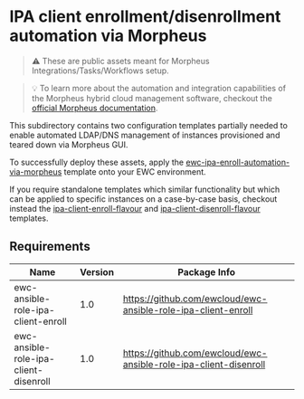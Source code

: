 # IPA client enrollment/disenrollment automation via Morpheus

> ⚠️ These are public assets meant for Morpheus Integrations/Tasks/Workflows
setup.

> 💡 To learn more about the automation and integration capabilities of the
Morpheus hybrid cloud management software, checkout the
[official Morpheus documentation](https://docs.morpheusdata.com/en/7.0.9/integration_guides/Automation/ansible.html).

This subdirectory contains two configuration templates 
partially needed to enable automated LDAP/DNS management of instances
provisioned and teared down via Morpheus GUI.

To successfully deploy these assets, apply the 
[ewc-ipa-enroll-automation-via-morpheus](https://gitlab.com/ewcloud/ewc-ansible-playbook-ipa-enroll-automation-via-morpheus)
template onto your EWC environment.

If you require standalone templates which similar functionality but which
can be applied  to specific instances on a case-by-case basis, checkout instead
the [ipa-client-enroll-flavour](../ipa-client-enroll-flavour/) and 
[ipa-client-disenroll-flavour](../ipa-client-disenroll-flavour/) templates.

## Requirements

| Name | Version | Package Info |
|------|---------|-------|
| ewc-ansible-role-ipa-client-enroll | 1.0 |  https://github.com/ewcloud/ewc-ansible-role-ipa-client-enroll |
| ewc-ansible-role-ipa-client-disenroll | 1.0 |  https://github.com/ewcloud/ewc-ansible-role-ipa-client-disenroll |
